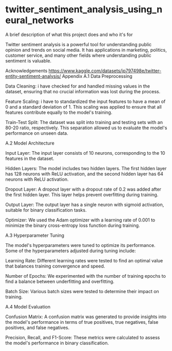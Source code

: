 # twitter_sentiment_analysis_using_neural_networks

A brief description of what this project does and who it's for

Twitter sentiment analysis is a powerful tool for understanding public opinion and trends on social media. It has applications in marketing, politics, customer service, and many other fields where understanding public sentiment is valuable.

Acknowledgements
https://www.kaggle.com/datasets/jp797498e/twitter-entity-sentiment-analysis/
Appendix
A.1 Data Preprocessing

Data Cleaning: i have checked for and handled missing values in the dataset, ensuring that no crucial information was lost during the process.

Feature Scaling: i have to standardized the input features to have a mean of 0 and a standard deviation of 1. This scaling was applied to ensure that all features contribute equally to the model's training.

Train-Test Split: The dataset was split into training and testing sets with an 80-20 ratio, respectively. This separation allowed us to evaluate the model's performance on unseen data.

A.2 Model Architecture

Input Layer: The input layer consists of 10 neurons, corresponding to the 10 features in the dataset.

Hidden Layers: The model includes two hidden layers. The first hidden layer has 128 neurons with ReLU activation, and the second hidden layer has 64 neurons with ReLU activation.

Dropout Layer: A dropout layer with a dropout rate of 0.2 was added after the first hidden layer. This layer helps prevent overfitting during training.

Output Layer: The output layer has a single neuron with sigmoid activation, suitable for binary classification tasks.

Optimizer: We used the Adam optimizer with a learning rate of 0.001 to minimize the binary cross-entropy loss function during training.

A.3 Hyperparameter Tuning

The model's hyperparameters were tuned to optimize its performance. Some of the hyperparameters adjusted during tuning include:

Learning Rate: Different learning rates were tested to find an optimal value that balances training convergence and speed.

Number of Epochs: We experimented with the number of training epochs to find a balance between underfitting and overfitting.

Batch Size: Various batch sizes were tested to determine their impact on training.

A.4 Model Evaluation

Confusion Matrix: A confusion matrix was generated to provide insights into the model's performance in terms of true positives, true negatives, false positives, and false negatives.

Precision, Recall, and F1-Score: These metrics were calculated to assess the model's performance in binary classification.
